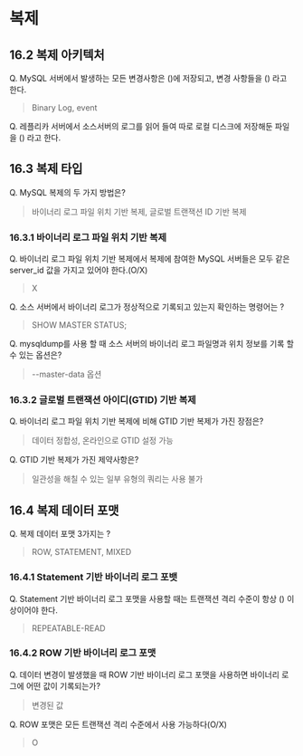 # 복제
## 16.2 복제 아키텍처
Q. MySQL 서버에서 발생하는 모든 변경사항은 ()에 저장되고, 변경 사항들을 () 라고 한다.
> Binary Log, event

Q. 레플리카 서버에서 소스서버의 로그를 읽어 들여 따로 로컬 디스크에 저장해둔 파일을 () 라고 한다.

## 16.3 복제 타입
Q. MySQL 복제의 두 가지 방법은?
> 바이너리 로그 파일 위치 기반 복제, 글로벌 트랜잭션 ID 기반 복제

### 16.3.1 바이너리 로그 파일 위치 기반 복제
Q. 바이너리 로그 파일 위치 기반 복제에서 복제에 참여한 MySQL 서버들은 모두 같은 server_id 값을 가지고 있어야 한다.(O/X)
> X

Q. 소스 서버에서 바이너리 로그가 정상적으로 기록되고 있는지 확인하는 명령어는 ?
> SHOW MASTER STATUS;

Q. mysqldump를 사용 할 때 소스 서버의 바이너리 로그 파일명과 위치 정보를 기록 할 수 있는 옵션은?
> --master-data 옵션

### 16.3.2 글로벌 트랜잭션 아이디(GTID) 기반 복제
Q. 바이너리 로그 파일 위치 기반 복제에 비해 GTID 기반 복제가 가진 장점은?
> 데이터 정합성, 온라인으로 GTID 설정 가능

Q. GTID 기반 복제가 가진 제약사항은?
> 일관성을 해칠 수 있는 일부 유형의 쿼리는 사용 불가

## 16.4 복제 데이터 포맷
Q. 복제 데이터 포맷 3가지는 ?
> ROW, STATEMENT, MIXED

### 16.4.1 Statement 기반 바이너리 로그 포뱃
Q. Statement 기반 바이너리 로그 포맷을 사용할 때는 트랜잭션 격리 수준이 항상 () 이상이어야 한다.
> REPEATABLE-READ

### 16.4.2 ROW 기반 바이너리 로그 포맷
Q. 데이터 변경이 발생했을 때 ROW 기반 바이너리 로그 포맷을 사용하면 바이너리 로그에 어떤 값이 기록되는가?
> 변경된 값

Q. ROW 포맷은 모든 트랜잭션 격리 수준에서 사용 가능하다(O/X)
> O
